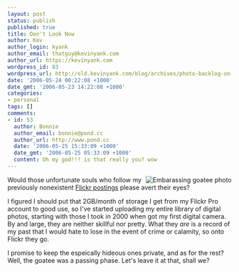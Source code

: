 ```yaml
---
layout: post
status: publish
published: true
title: Don't Look Now
author: Kev
author_login: kyank
author_email: thatguy@kevinyank.com
author_url: https://kevinyank.com
wordpress_id: 83
wordpress_url: http://old.kevinyank.com/blog/archives/photo-backlog-on-flickr/
date: '2006-05-24 00:22:08 +1000'
date_gmt: '2006-05-23 14:22:08 +1000'
categories:
- personal
tags: []
comments:
- id: 53
  author: Bonnie
  author_email: bonnie@pond.cc
  author_url: http://www.pond.cc
  date: '2006-05-25 15:33:09 +1000'
  date_gmt: '2006-05-25 05:33:09 +1000'
  content: Oh my god!!! is that really you? wow
---
```

<p><a href="http://www.flickr.com/photos/sentience/151858186/"><img align="right" alt="Embarassing goatee photo" src="http://static.flickr.com/40/151858186_d917e04cd7_m.jpg" /></a>Would those unfortunate souls who follow my previously nonexistent <a href="http://www.flickr.com/photos/sentience/">Flickr postings</a> please avert their eyes?</p>
<p>I figured I should put that 2GB/month of storage I get from my Flickr Pro account to good use, so I've started uploading my entire library of digital photos, starting with those I took in 2000 when got my first digital camera. By and large, they are neither skillful nor pretty. What they <em>are</em> is a record of my past that I would hate to lose in the event of crime or calamity, so onto Flickr they go.</p>
<p>I promise to keep the espeically hideous ones private, and as for the rest? Well, the goatee was a passing phase. Let's leave it at that, shall we?</p>
